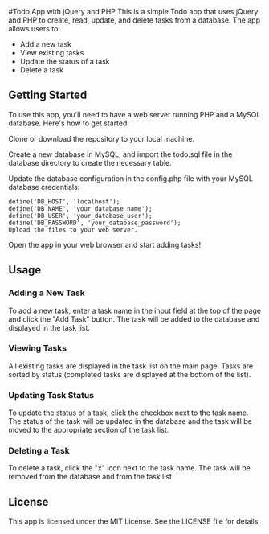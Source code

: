 #Todo App with jQuery and PHP
This is a simple Todo app that uses jQuery and PHP to create, read, update, and delete tasks from a database. The app allows users to:

* Add a new task
* View existing tasks
* Update the status of a task
* Delete a task
## Getting Started
To use this app, you'll need to have a web server running PHP and a MySQL database. Here's how to get started:

Clone or download the repository to your local machine.

Create a new database in MySQL, and import the todo.sql file in the database directory to create the necessary table.

Update the database configuration in the config.php file with your MySQL database credentials:

``` 
define('DB_HOST', 'localhost');
define('DB_NAME', 'your_database_name');
define('DB_USER', 'your_database_user');
define('DB_PASSWORD', 'your_database_password');
Upload the files to your web server.
``` 
Open the app in your web browser and start adding tasks!

## Usage
### Adding a New Task
To add a new task, enter a task name in the input field at the top of the page and click the "Add Task" button. The task will be added to the database and displayed in the task list.

### Viewing Tasks
All existing tasks are displayed in the task list on the main page. Tasks are sorted by status (completed tasks are displayed at the bottom of the list).

### Updating Task Status
To update the status of a task, click the checkbox next to the task name. The status of the task will be updated in the database and the task will be moved to the appropriate section of the task list.

### Deleting a Task
To delete a task, click the "x" icon next to the task name. The task will be removed from the database and from the task list.

## License
This app is licensed under the MIT License. See the LICENSE file for details.


